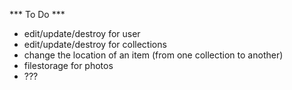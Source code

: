 *** To Do ***
 - edit/update/destroy for user
 - edit/update/destroy for collections
 - change the location of an item (from one collection to another)
 - filestorage for photos
 - ???